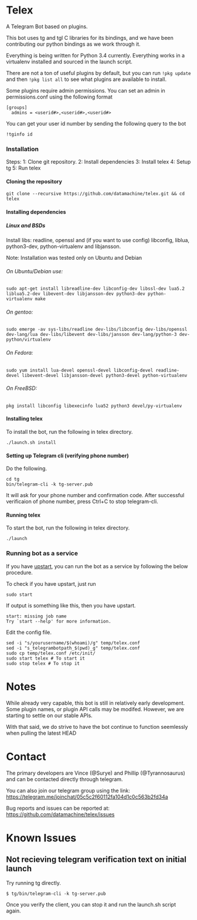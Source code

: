 # Telex
A Telegram Bot based on plugins. 

This bot uses tg and tgl C libraries for its bindings, and we have been contributing our python bindings as we work through it.

Everything is being written for Python 3.4 currently. Everything works in a virtualenv installed and sourced in the launch script.


There are not a ton of useful plugins by default, but you can run ``` !pkg update ``` and then ``` !pkg list all ``` to see what plugins are available to install.

Some plugins require admin permissions. You can set an admin in permissions.conf using the following format

```
[groups]
  admins = <userid#>,<userid#>,<userid#>
```

You can get your user id number by sending the following query to the bot

```
!tginfo id
```

### Installation
Steps:
1: Clone git repository.
2: Install dependencies
3: Install telex
4: Setup tg
5: Run telex

#### Cloning the repository

    git clone --recursive https://github.com/datamachine/telex.git && cd telex

#### Installing dependencies

##### Linux and BSDs

Install libs: readline, openssl and (if you want to use config) libconfig, liblua, python3-dev, python-virtualenv and libjansson.

Note: Installation was tested only on Ubuntu and Debian

###### On Ubuntu/Debian use: 

    sudo apt-get install libreadline-dev libconfig-dev libssl-dev lua5.2 liblua5.2-dev libevent-dev libjansson-dev python3-dev python-virtualenv make 

###### On gentoo:

    sudo emerge -av sys-libs/readline dev-libs/libconfig dev-libs/openssl dev-lang/lua dev-libs/libevent dev-libs/jansson dev-lang/python-3 dev-python/virtualenv 

###### On Fedora:

    sudo yum install lua-devel openssl-devel libconfig-devel readline-devel libevent-devel libjansson-devel python3-devel python-virtualenv 

###### On FreeBSD:

    pkg install libconfig libexecinfo lua52 python3 devel/py-virtualenv

#### Installing telex
To install the bot, run the following in telex directory.

    ./launch.sh install

#### Setting up Telegram cli (verifying phone number)
Do the following.

    cd tg
    bin/telegram-cli -k tg-server.pub

It will ask for your phone number and confirmation code.
After successful verificaion of phone number, press Ctrl+C to stop telegram-cli.

#### Running telex

To start the bot, run the following in telex directory.

    ./launch

### Running bot as a service
If you have [upstart](http://upstart.ubuntu.com/), you can run the bot as a service by following the below procedure.

To check if you have upstart, just run 

    sudo start

If output is something like this, then you have upstart.

    start: missing job name
    Try `start --help' for more information.
Edit the config file.

    sed -i "s/yourusername/$(whoami)/g" temp/telex.conf
    sed -i "s_telegrambotpath_$(pwd)_g" temp/telex.conf
    sudo cp temp/telex.conf /etc/init/
    sudo start telex # To start it
    sudo stop telex # To stop it




# Notes
While already very capable, this bot is still in relatively early development. Some plugin names, or plugin API calls may be modifed. However, we are starting to settle on our stable APIs.

With that said, we do strive to have the bot continue to function seemlessly when pulling the latest HEAD

# Contact

The primary developers are Vince (@Surye) and Phillip (@Tyrannosaurus) and can be contacted directly through telegram.

You can also join our telegram group using the link: https://telegram.me/joinchat/05c5c2f60112fa104d1c0c563b2fd34a

Bug reports and issues can be reported at: https://github.com/datamachine/telex/issues

# Known Issues

## Not recieving telegram verification text on initial launch

Try running tg directly.

```
$ tg/bin/telegram-cli -k tg-server.pub
```

Once you verify the client, you can stop it and run the launch.sh script again.


